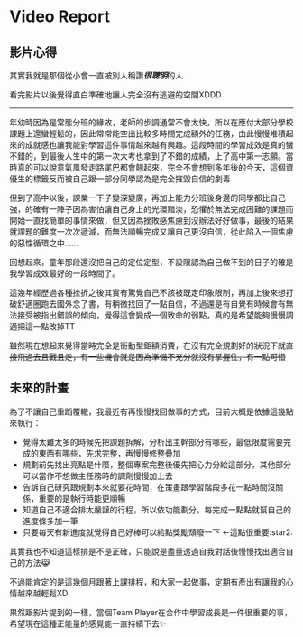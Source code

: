 # Video Report

## 影片心得

其實我就是那個從小會一直被別人稱讚***很聰明***的人

看完影片以後覺得直白準確地讓人完全沒有逃避的空間XDDD

***

年幼時因為是常態分班的緣故，老師的步調通常不會太快，所以在應付大部分學校課題上還蠻輕鬆的，因此常常能空出比較多時間完成額外的任務，由此慢慢堆積起來的成就感也讓我能對學習這件事情越來越有興趣。這段時間的學習成效是真的蠻不錯的，到最後人生中的第一次大考也拿到了不錯的成績，上了高中第一志願。當時真的可以說意氣風發走路尾巴都會翹起來，完全不會想到多年後的今天，這個資優生的標籤反而被自己跟一部分同學認為是完全摧毀自信的劇毒

但到了高中以後，課業一下子變深變廣，再加上能力分班後身邊的同學都比自己強，的確有一陣子因為害怕讓自己身上的光環黯淡，恐懼於無法完成困難的課題而開始一直找簡單的事情來做，但又因為挫敗感焦慮到沒辦法好好做事，最後的結果就課題的難度一次次遞減，而無法順暢完成又讓自己更沒自信，從此陷入一個焦慮的惡性循環之中......

回想起來，童年那段還沒把自己的定位定型，不設限認為自己做不到的日子的確是我學習成效最好的一段時間了。

這幾年經歷過各種挫折之後其實有驚覺自己不該被既定印象限制，再加上後來想打破舒適圈跑去國外念了書，有稍微找回了一點自信，不過還是有自覺有時候會有無法接受被指出錯誤的傾向，覺得這會變成一個致命的弱點，真的是希望能夠慢慢調適把這一點改掉TT

~~雖然現在想起來覺得當時完全是衝動型鉅額消費，在沒有完全規劃好的狀況下就直接飛過去且戰且走，有一些機會就是因為準備不充分就沒有掌握住，有一點可惜~~

## 未來的計畫

為了不讓自己重蹈覆轍，我最近有再慢慢找回做事的方式，目前大概是依據這幾點來執行：


  <ul>
    <li>覺得太難太多的時候先把課題拆解，分析出主幹部分有哪些，最低限度需要完成的東西有哪些，先求完整，再慢慢修整疊加</li>
    <li>規劃前先找出亮點是什麼，整個專案完整後優先把心力分給這部分，其他部分可以當作不想做主任務時的調劑慢慢加上去</li>
    <li>告訴自己研究跟規劃本來就要花時間，在策畫跟學習階段多花一點時間沒關係，重要的是執行時能更順暢</li>
    <li>知道自己不適合排太嚴謹的行程，所以依功能劃分，每完成一點點就幫自己的進度條多加一筆</li>
    <li>只要每天有新進度就覺得自己好棒可以給點獎勵頹廢一下 ←這點很重要:star2:</li>
  </ul>

其實我也不知道這樣排是不是正確，只能說是盡量透過自我對話後慢慢找出適合自己的方法:joy_cat:

不過能肯定的是這幾個月跟著上課排程，和大家一起做事，定期有產出有讓我的心情越來越輕鬆XD

果然跟影片提到的一樣，當個Team Player在合作中學習成長是一件很重要的事，希望現在這種正能量的感覺能一直持續下去:sparkles:
